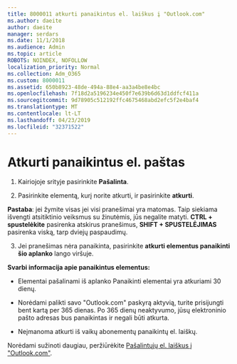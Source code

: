 ```yaml
---
title: 8000011 atkurti panaikintus el. laiškus į "Outlook.com"
ms.author: daeite
author: daeite
manager: serdars
ms.date: 11/1/2018
ms.audience: Admin
ms.topic: article
ROBOTS: NOINDEX, NOFOLLOW
localization_priority: Normal
ms.collection: Adm_O365
ms.custom: 8000011
ms.assetid: 650b8923-48de-494a-88e4-aa3a4be8e4bc
ms.openlocfilehash: 7f18d2a5196234e450f7e639b6d63d1ddfcf411a
ms.sourcegitcommit: 9d78905c512192ffc4675468abd2efc5f2e4baf4
ms.translationtype: MT
ms.contentlocale: lt-LT
ms.lasthandoff: 04/23/2019
ms.locfileid: "32371522"
---
```

# <a name="recover-deleted-email"></a>Atkurti panaikintus el. paštas

1. Kairiojoje srityje pasirinkite **Pašalinta**. 
    
2. Pasirinkite elementą, kurį norite atkurti, ir pasirinkite **atkurti**. 
  
 **Pastaba**: jei žymite visas jei visi pranešimai yra matomas. Taip siekiama išvengti atsitiktinio veiksmus su žinutėmis, jūs negalite matyti. **CTRL + spustelėkite** pasirenka atskirus pranešimus, **SHIFT + SPUSTELĖJIMAS** pasirenka viską, tarp dviejų paspaudimų. 
    
3. Jei pranešimas nėra panaikinta, pasirinkite **atkurti elementus panaikinti šio aplanko** lango viršuje. 
    
 **Svarbi informacija apie panaikintus elementus:**
  
- Elementai pašalinami iš aplanko Panaikinti elementai yra atkuriami 30 dienų.
    
- Norėdami palikti savo "Outlook.com" paskyrą aktyvią, turite prisijungti bent kartą per 365 dienas. Po 365 dienų neaktyvumo, jūsų elektroninio pašto adresas bus panaikintas ir negali būti atkurta.
    
- Neįmanoma atkurti iš vaikų abonementų panaikintų el. laiškų.
    
Norėdami sužinoti daugiau, peržiūrėkite [Pašalintųjų el. laiškus į "Outlook.com"](https://go.microsoft.com/fwlink/p/?linkid=873117).
  


